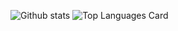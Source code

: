 ![Github stats](https://github-readme-stats.vercel.app/api?username=RunningBrute&theme=light&show_icons=true&count_private=true)
![Top Languages Card](https://github-readme-stats.vercel.app/api/top-langs/?username=RunningBrute)

<!--
**RunningBrute/RunningBrute** is a ✨ _special_ ✨ repository because its `README.md` (this file) appears on your GitHub profile.


Here are some ideas to get you started:

- 🔭 I’m currently working on ...
- 🌱 I’m currently learning ...
- 👯 I’m looking to collaborate on ...
- 🤔 I’m looking for help with ...
- 💬 Ask me about ...
- 📫 How to reach me: ...
- 😄 Pronouns: ...
- ⚡ Fun fact: ...
-->
